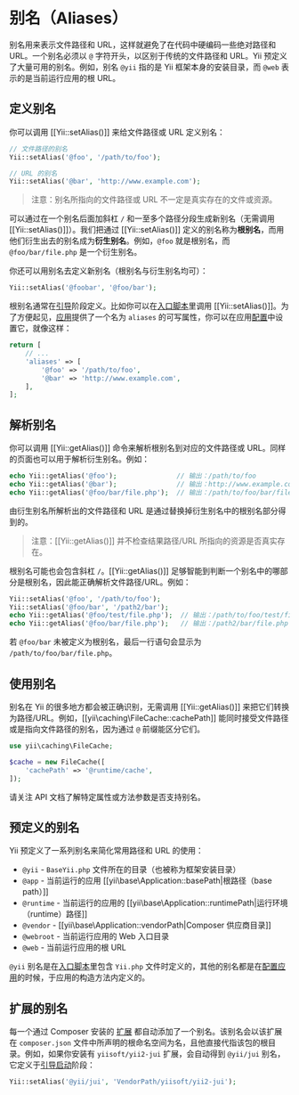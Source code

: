 # 别名（Aliases）

别名用来表示文件路径和 URL，这样就避免了在代码中硬编码一些绝对路径和 URL。一个别名必须以 `@` 字符开头，以区别于传统的文件路径和 URL。Yii 预定义了大量可用的别名。例如，别名 `@yii` 指的是 Yii 框架本身的安装目录，而 `@web` 表示的是当前运行应用的根 URL。


## 定义别名 <span id="defining-aliases"></span>

你可以调用 [[Yii::setAlias()]] 来给文件路径或 URL 定义别名：

```php
// 文件路径的别名
Yii::setAlias('@foo', '/path/to/foo');

// URL 的别名
Yii::setAlias('@bar', 'http://www.example.com');
```

> 注意：别名所指向的文件路径或 URL 不一定是真实存在的文件或资源。

可以通过在一个别名后面加斜杠 `/` 和一至多个路径分段生成新别名（无需调用 [[Yii::setAlias()]]）。我们把通过 [[Yii::setAlias()]] 定义的别名称为**根别名**，而用他们衍生出去的别名成为**衍生别名**。例如，`@foo` 就是根别名，而 `@foo/bar/file.php` 是一个衍生别名。

你还可以用别名去定义新别名（根别名与衍生别名均可）：

```php
Yii::setAlias('@foobar', '@foo/bar');
```

根别名通常在[引导](runtime-bootstrapping.md)阶段定义。比如你可以在[入口脚本](structure-entry-scripts.md)里调用 [[Yii::setAlias()]]。为了方便起见，[应用](structure-applications.md)提供了一个名为 `aliases` 的可写属性，你可以在应用[配置](concept-configurations.md)中设置它，就像这样：

```php
return [
    // ...
    'aliases' => [
        '@foo' => '/path/to/foo',
        '@bar' => 'http://www.example.com',
    ],
];
```


## 解析别名 <span id="resolving-aliases"></span>

你可以调用 [[Yii::getAlias()]] 命令来解析根别名到对应的文件路径或 URL。同样的页面也可以用于解析衍生别名。例如：

```php
echo Yii::getAlias('@foo');               // 输出：/path/to/foo
echo Yii::getAlias('@bar');               // 输出：http://www.example.com
echo Yii::getAlias('@foo/bar/file.php');  // 输出：/path/to/foo/bar/file.php
```

由衍生别名所解析出的文件路径和 URL 是通过替换掉衍生别名中的根别名部分得到的。

> 注意：[[Yii::getAlias()]] 并不检查结果路径/URL 所指向的资源是否真实存在。

根别名可能也会包含斜杠 `/`。[[Yii::getAlias()]] 足够智能到判断一个别名中的哪部分是根别名，因此能正确解析文件路径/URL。例如：

```php
Yii::setAlias('@foo', '/path/to/foo');
Yii::setAlias('@foo/bar', '/path2/bar');
echo Yii::getAlias('@foo/test/file.php');  // 输出：/path/to/foo/test/file.php
echo Yii::getAlias('@foo/bar/file.php');   // 输出：/path2/bar/file.php
```

若 `@foo/bar` 未被定义为根别名，最后一行语句会显示为 `/path/to/foo/bar/file.php`。


## 使用别名 <span id="using-aliases"></span>

别名在 Yii 的很多地方都会被正确识别，无需调用 [[Yii::getAlias()]] 来把它们转换为路径/URL。例如，[[yii\caching\FileCache::cachePath]] 能同时接受文件路径或是指向文件路径的别名，因为通过 `@` 前缀能区分它们。

```php
use yii\caching\FileCache;

$cache = new FileCache([
    'cachePath' => '@runtime/cache',
]);
```

请关注 API 文档了解特定属性或方法参数是否支持别名。

预定义的别名 <span id="predefined-aliases"></span>
------------------

Yii 预定义了一系列别名来简化常用路径和 URL 的使用：

- `@yii` - `BaseYii.php` 文件所在的目录（也被称为框架安装目录）
- `@app` - 当前运行的应用 [[yii\base\Application::basePath|根路径（base path）]] 
- `@runtime` - 当前运行的应用的 [[yii\base\Application::runtimePath|运行环境（runtime）路径]] 
- `@vendor` - [[yii\base\Application::vendorPath|Composer 供应商目录]]
- `@webroot` - 当前运行应用的 Web 入口目录
- `@web` - 当前运行应用的根 URL

`@yii` 别名是在[入口脚本](structure-entry-scripts.md)里包含 `Yii.php` 文件时定义的，其他的别名都是在[配置应用](concept-configurations.md)的时候，于应用的构造方法内定义的。


## 扩展的别名 <span id="extension-aliases"></span>

每一个通过 Composer 安装的 [扩展](structure-extensions.md) 都自动添加了一个别名。该别名会以该扩展在 `composer.json` 文件中所声明的根命名空间为名，且他直接代指该包的根目录。例如，如果你安装有 `yiisoft/yii2-jui` 扩展，会自动得到 `@yii/jui` 别名，它定义于[引导启动](runtime-bootstrapping.md)阶段：

```php
Yii::setAlias('@yii/jui', 'VendorPath/yiisoft/yii2-jui');
```